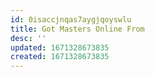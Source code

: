 ```yaml
---
id: 0isaccjnqas7aygjqoyswlu
title: Got Masters Online From
desc: ''
updated: 1671328673835
created: 1671328673835
---
```

